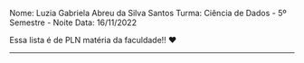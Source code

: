 Nome: Luzia Gabriela Abreu da Silva Santos 
Turma: Ciência de Dados - 5º Semestre - Noite
Data: 16/11/2022

Essa lista é de PLN matéria da faculdade!! ❤️ 

------------------------------------------
